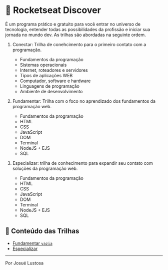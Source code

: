 # 🚀 Rocketseat Discover
É um programa prático e gratuito para você entrar no universo de tecnologia, entender todas as possibilidades da profissão e iniciar sua jornada no mundo dev. As trilhas são abordadas na seguinte ordem.

1. Conectar: Trilha de conehcimento para o primeiro contato com a programação.
    * Fundamentos da programação
    * Sistemas operacionais
    * Internet, roteadores e servidores
    * Tipos de aplicações WEB
    * Computador, software e hardware
    * Linguagens de programação
    * Ambiente de desenvolvimento

2. Fundamentar: Trilha com o foco no aprendizado dos fundamentos da programação web.
    * Fundamentos da programação
    * HTML
    * CSS
    * JavaScript
    * DOM
    * Terminal
    * NodeJS + EJS
    * SQL

3. Especializar: trilha de conhecimento para expandir seu contato com soluções da programação web.
    * Fundamentos da programação
    * HTML
    * CSS
    * JavaScript
    * DOM
    * Terminal
    * NodeJS + EJS
    * SQL

## 👣 Conteúdo das Trilhas
* <a href="#"> Fundamentar ``vazia``</a> 
* <a href="https://github.com/josuelustosadev/rocketseat-discover/tree/main/especializar/js-assinc-e-promises"> Especializar </a>

<hr>
<span align="center">Por Josué Lustosa</span>
